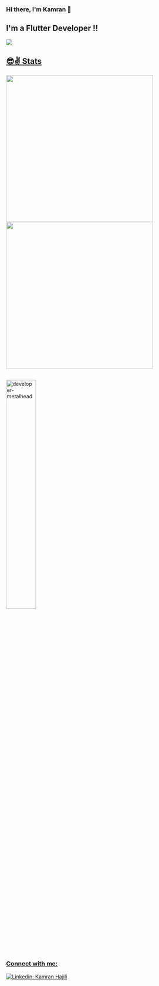 ### Hi there, I'm Kamran 👋

## I'm a Flutter Developer !!



<p align="left"> <a href="https://github.com/khajili98/github-profile-trophy&row=2&column=3"> <img src="https://github-profile-trophy.vercel.app/?username=khajili98" 
</p>
 


## 😎✌ Stats  
<div align=left>
  <img width="400" src="https://readme-stats.clckblog.space/api?username=khajili98&theme=merko&show_icons=true&hide_border=true&count_private=true&include_all_commits=true" />
 
  <img width="400"  src="https://github-readme-streak-stats.herokuapp.com?user=khajili98&theme=merko&hide_border=true" />

</div>
<br>
 
 
   <img align="left"><img width="40%" src="https://readme-stats.clckblog.space/api/top-langs?username=khajili98&show_icons=true&theme=merko&layout=compact" alt="developer-metalhead" />  
 
 ### Connect with me:

[![Linkedin: Kamran Hajili](https://img.shields.io/badge/-KamranHajili-blue?style=flat-square&logo=Linkedin&logoColor=white&link=https://www.linkedin.com/in/kamran-hajili-4132a9209/)](https://www.linkedin.com/in/kamran-hajili-4132a9209/)

<!-- | 
<a href="https://github.com/anuraghazra/github-readme-stats"><img align="center" src="https://github-readme-stats.vercel.app/api?username=KHajili98&show_icons=true&include_all_commits=true&&theme=algolia&hide_border=true&count_private=true" alt="KHajili98's github stats" /></a>
 -->
<!-- | <a href="https://github.com/anuraghazra/github-readme-stats"><img align="center" src="https://github-readme-stats.vercel.app/api/top-langs/?username=KHajili98&show_icons=true&include_all_commits=true&layout=compact&theme=algolia&hide_border=true&count_private=true" /></a> |
| ------------- | ------------- |

 -->

